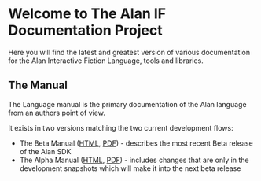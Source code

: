 # Welcome to The Alan IF Documentation Project

Here you will find the latest and greatest version of various documentation for the Alan Interactive Fiction Language, tools and libraries.

## The Manual

The Language manual is the primary documentation of the Alan language from an authors point of view.

It exists in two versions matching the two current development flows:

- The Beta Manual ([HTML](manual-beta/manual.html), [PDF](manual-beta/manual.pdf)) - describes the most recent Beta release of the Alan SDK
- The Alpha Manual ([HTML](manual-alpha/manual.html), [PDF](manual-alpha/manual.pdf)) - includes changes that are only in the development snapshots which will make it into the next beta release
